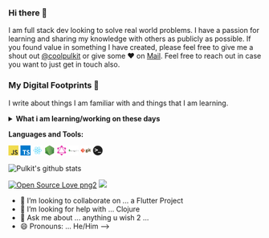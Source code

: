 ### Hi there 👋

I am full stack dev looking to solve real world problems. I have a passion for learning and sharing my knowledge with others as publicly as possible. 
If you found value in something I have created, please feel free to give me a shout out [@coolpulkit](https://github.com/coolpulkit) or give some ♥ on [Mail](mailto:pulkit1848.cse18@chitkara.edu.in). Feel free to reach out in case you want to just get in touch also.

### My Digital Footprints 🌱

I write about things I am familiar with and things that I am learning. 

<details>
 <summary><strong>What i am learning/working on these days</strong></summary>
   - Building better Solutions to Real Time Projects (priority)
   - Clojure <br/>
   - Working with Google cloud <br/>
   - Building something awesome <br/>
   - Freelancing <br/>
   - React Native 
</details>


**Languages and Tools:**  

<code><img height="20" src="https://raw.githubusercontent.com/github/explore/80688e429a7d4ef2fca1e82350fe8e3517d3494d/topics/javascript/javascript.png"></code>
<code><img height="20" src="https://raw.githubusercontent.com/github/explore/80688e429a7d4ef2fca1e82350fe8e3517d3494d/topics/typescript/typescript.png"></code>
<code><img height="20" src="https://raw.githubusercontent.com/github/explore/80688e429a7d4ef2fca1e82350fe8e3517d3494d/topics/react/react.png"></code>
<code><img height="20" src="https://raw.githubusercontent.com/github/explore/80688e429a7d4ef2fca1e82350fe8e3517d3494d/topics/nodejs/nodejs.png"></code>
<code><img height="20" src="https://raw.githubusercontent.com/github/explore/80688e429a7d4ef2fca1e82350fe8e3517d3494d/topics/graphql/graphql.png"></code>
<code><img height="20" src="https://raw.githubusercontent.com/github/explore/80688e429a7d4ef2fca1e82350fe8e3517d3494d/topics/mongodb/mongodb.png"></code>
<code><img height="20" src="https://raw.githubusercontent.com/github/explore/80688e429a7d4ef2fca1e82350fe8e3517d3494d/topics/git/git.png"></code>
<code><img height="20" src="https://raw.githubusercontent.com/github/explore/80688e429a7d4ef2fca1e82350fe8e3517d3494d/topics/terminal/terminal.png"></code>



![Pulkit's github stats](https://github-readme-stats.vercel.app/api?username=coolpulkit&show_icons=true&hide_border=true)

<p>
 
[![Open Source Love png2](https://badges.frapsoft.com/os/v2/open-source.png?v=103)](https://github.com/ellerbrock/open-source-badges/)
<img src="https://visitor-badge.glitch.me/badge?page_id=coolpulkit.visitor-badge"/> 
</p>

- 👯 I’m looking to collaborate on ... a Flutter Project
- 🤔 I’m looking for help with ... Clojure
- 💬 Ask me about ... anything u wish 2 ...
- 😄 Pronouns: ... He/Him
-->
